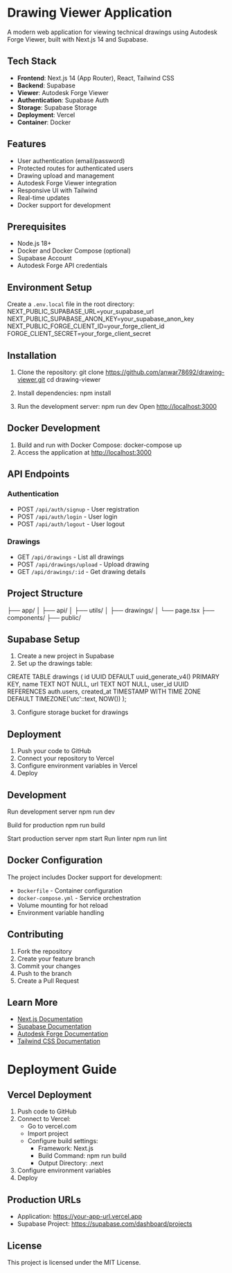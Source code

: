 
# Drawing Viewer Application

A modern web application for viewing technical drawings using Autodesk Forge Viewer, built with Next.js 14 and Supabase.

## Tech Stack

- **Frontend**: Next.js 14 (App Router), React, Tailwind CSS
- **Backend**: Supabase
- **Viewer**: Autodesk Forge Viewer
- **Authentication**: Supabase Auth
- **Storage**: Supabase Storage
- **Deployment**: Vercel
- **Container**: Docker

## Features

- User authentication (email/password)
- Protected routes for authenticated users
- Drawing upload and management
- Autodesk Forge Viewer integration
- Responsive UI with Tailwind
- Real-time updates
- Docker support for development

## Prerequisites

- Node.js 18+
- Docker and Docker Compose (optional)
- Supabase Account
- Autodesk Forge API credentials

## Environment Setup

Create a `.env.local` file in the root directory:
NEXT_PUBLIC_SUPABASE_URL=your_supabase_url
NEXT_PUBLIC_SUPABASE_ANON_KEY=your_supabase_anon_key
NEXT_PUBLIC_FORGE_CLIENT_ID=your_forge_client_id
FORGE_CLIENT_SECRET=your_forge_client_secret


## Installation

1. Clone the repository:
git clone https://github.com/anwar78692/drawing-viewer.git
cd drawing-viewer


2. Install dependencies:
npm install

3. Run the development server:
npm run dev
Open [http://localhost:3000](http://localhost:3000)

## Docker Development

1. Build and run with Docker Compose:
docker-compose up
2. Access the application at [http://localhost:3000](http://localhost:3000)

## API Endpoints

### Authentication
- POST `/api/auth/signup` - User registration
- POST `/api/auth/login` - User login
- POST `/api/auth/logout` - User logout

### Drawings
- GET `/api/drawings` - List all drawings
- POST `/api/drawings/upload` - Upload drawing
- GET `/api/drawings/:id` - Get drawing details

## Project Structure
├── app/
│ ├── api/
│ ├── utils/
│ ├── drawings/
│ └── page.tsx
├── components/
├── public/


## Supabase Setup

1. Create a new project in Supabase
2. Set up the drawings table:

CREATE TABLE drawings (
id UUID DEFAULT uuid_generate_v4() PRIMARY KEY,
name TEXT NOT NULL,
url TEXT NOT NULL,
user_id UUID REFERENCES auth.users,
created_at TIMESTAMP WITH TIME ZONE DEFAULT TIMEZONE('utc'::text, NOW())
);


3. Configure storage bucket for drawings

## Deployment

1. Push your code to GitHub
2. Connect your repository to Vercel
3. Configure environment variables in Vercel
4. Deploy

## Development
Run development server
npm run dev

Build for production
npm run build

Start production server
npm start
Run linter
npm run lint


## Docker Configuration

The project includes Docker support for development:

- `Dockerfile` - Container configuration
- `docker-compose.yml` - Service orchestration
- Volume mounting for hot reload
- Environment variable handling

## Contributing

1. Fork the repository
2. Create your feature branch
3. Commit your changes
4. Push to the branch
5. Create a Pull Request

## Learn More

- [Next.js Documentation](https://nextjs.org/docs)
- [Supabase Documentation](https://supabase.com/docs)
- [Autodesk Forge Documentation](https://forge.autodesk.com/docs)
- [Tailwind CSS Documentation](https://tailwindcss.com/docs)

# Deployment Guide

## Vercel Deployment

1. Push code to GitHub
2. Connect to Vercel:
   - Go to vercel.com
   - Import project
   - Configure build settings:
     - Framework: Next.js
     - Build Command: npm run build
     - Output Directory: .next
3. Configure environment variables
4. Deploy

## Production URLs
- Application: https://your-app-url.vercel.app
- Supabase Project: https://supabase.com/dashboard/projects

## License

This project is licensed under the MIT License.
